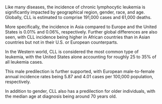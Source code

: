 Like many diseases, the incidence of chronic lymphocytic leukemia is significantly impacted by geographical region, gender, race, and age. Globally, CLL is estimated to comprise 191,000 cases and 61,000 deaths.

More specifically, the incidence in Asia compared to Europe and the United States is 0.01% and 0.06%, respectively. Further global differences are also seen, with CLL incidence being higher in African countries than in Asian countries but not in their U.S. or European counterparts.

In the Western world, CLL is considered the most common type of leukemia, with the United States alone accounting for roughly 25 to 35% of all leukemia cases.

This male predilection is further supported, with European male-to-female annual incidence rates being 5.87 and 4.01 cases per 100,000 population, respectively.

In addition to gender, CLL also has a predilection for older individuals, with the median age at diagnosis being around 70 years old.